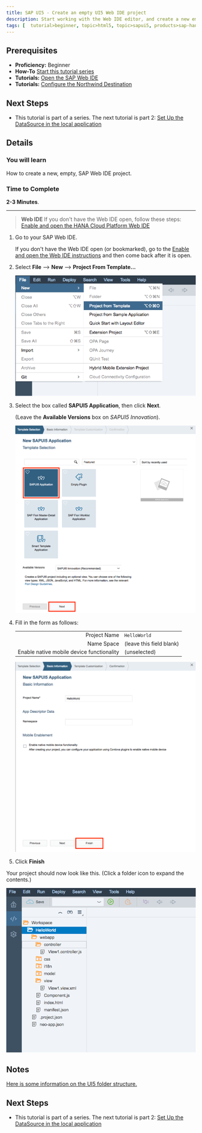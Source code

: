 ```yaml
---
title: SAP UI5 - Create an empty UI5 Web IDE project
description: Start working with the Web IDE editor, and create a new empty UI5 Web IDE project
tags: [  tutorial>beginner, topic>html5, topic>sapui5, products>sap-hana-cloud-platform ]
---
```

## Prerequisites  
- **Proficiency:** Beginner
- **How-To** [Start this tutorial series](https://go.sap.com/developer/tutorials/sapui5-webide-open-webide.html)
- **Tutorials:**  [Open the SAP Web IDE](https://go.sap.com/developer/tutorials/sapui5-webide-open-webide.html)
- **Tutorials:**  [Configure the Northwind Destination](https://go.sap.com/developer/tutorials/hcp-create-destination.html)

## Next Steps
- This tutorial is part of a series.  The next tutorial is part 2: [Set Up the DataSource in the local application](https://go.sap.com/developer/tutorials/sapui5-webide-setup-datasource.html)

## Details
### You will learn  
How to create a new, empty, SAP Web IDE project.  

### Time to Complete
**2-3 Minutes**.

---
> **Web IDE** If you don't have the Web IDE open, follow these steps: [Enable and open the HANA Cloud Platform Web IDE](https://go.sap.com/developer/tutorials/sapui5-webide-open-webide.html)

1.  Go to your SAP Web IDE.  

    If you don't have the Web IDE open (or bookmarked), go to the [Enable and open the Web IDE instructions](https://go.sap.com/developer/tutorials/sapui5-webide-open-webide.html) and then come back after it is open.

2.  Select **File** --> **New** --> **Project From Template...**

    ![Activating the SAP Web IDE search pane](create-project-from-template.png)

3.  Select the box called **SAPUI5 Application**, then click **Next**.

    (Leave the **Available Versions** box on *SAPUI5 Innovation*).

    ![Activating the SAP Web IDE search pane](select-sapui5-application.png)

4.  Fill in the form as follows:

    |                                           |                           |
    | -----------------------------------------:| ------------------------- |
    | Project Name                              | `HelloWorld`              |
    | Name Space                                | (leave this field blank)  |
    | Enable native mobile device functionality | (unselected)              |

    ![Activating the SAP Web IDE search pane](fill-in-form.png)

5.  Click **Finish**

Your project should now look like this.  (Click a folder icon to expand the contents.)
  
![Activating the SAP Web IDE search pane](new-helloworld-application.png)

## Notes
[Here is some information on the UI5 folder structure.](https://sapui5.hana.ondemand.com/#docs/guide/003f755d46d34dd1bbce9ffe08c8d46a.html)

## Next Steps
 - This tutorial is part of a series.  The next tutorial is part 2: [Set Up the DataSource in the local application](https://go.sap.com/developer/tutorials/sapui5-webide-setup-datasource.html)
